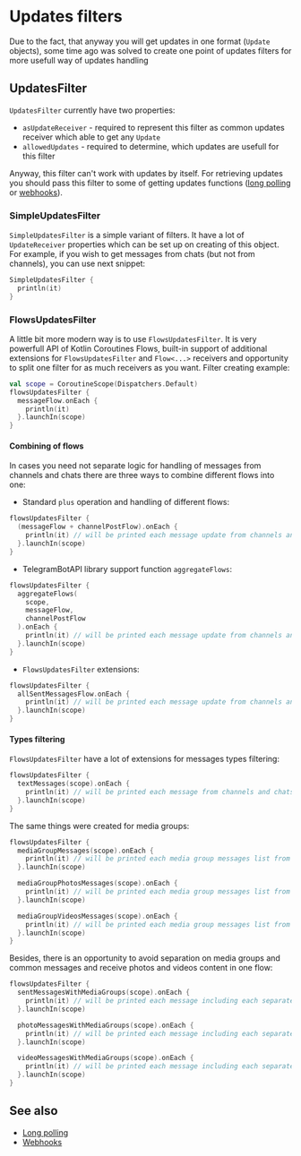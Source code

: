 # Updates filters

Due to the fact, that anyway you will get updates in one format (`Update` objects), some time ago was solved to create one point of updates filters for more usefull way of updates handling

## UpdatesFilter

`UpdatesFilter` currently have two properties:

* `asUpdateReceiver` - required to represent this filter as common updates receiver which able to get any `Update`
* `allowedUpdates` - required to determine, which updates are usefull for this filter

Anyway, this filter can't work with updates by itself. For retrieving updates you should pass this filter to some of getting updates functions ([long polling](long-polling) or [webhooks](webhooks.md)).

### SimpleUpdatesFilter

`SimpleUpdatesFilter` is a simple variant of filters. It have a lot of `UpdateReceiver` properties which can be set up on creating of this object. For example, if you wish to get messages from chats (but not from channels), you can use next snippet:

```kotlin
SimpleUpdatesFilter {
  println(it)
}
```

### FlowsUpdatesFilter

A little bit more modern way is to use `FlowsUpdatesFilter`. It is very powerfull API of Kotlin Coroutines Flows, built-in support of additional extensions for `FlowsUpdatesFilter` and `Flow<...>` receivers and opportunity to split one filter for as much receivers as you want. Filter creating example:

```kotlin
val scope = CoroutineScope(Dispatchers.Default)
flowsUpdatesFilter {
  messageFlow.onEach {
    println(it)
  }.launchIn(scope)
}
```

#### Combining of flows

In cases you need not separate logic for handling of messages from channels and chats there are three ways to combine different flows into one:

* Standard `plus` operation and handling of different flows:
```kotlin
flowsUpdatesFilter {
  (messageFlow + channelPostFlow).onEach {
    println(it) // will be printed each message update from channels and chats both
  }.launchIn(scope)
}
```
* TelegramBotAPI library support function `aggregateFlows`:
```kotlin
flowsUpdatesFilter {
  aggregateFlows(
    scope,
    messageFlow,
    channelPostFlow
  ).onEach {
    println(it) // will be printed each message update from channels and chats both
  }.launchIn(scope)
}
```
* `FlowsUpdatesFilter` extensions:
```kotlin
flowsUpdatesFilter {
  allSentMessagesFlow.onEach {
    println(it) // will be printed each message update from channels and chats both
  }.launchIn(scope)
}
```

#### Types filtering

`FlowsUpdatesFilter` have a lot of extensions for messages types filtering:

```kotlin
flowsUpdatesFilter {
  textMessages(scope).onEach {
    println(it) // will be printed each message from channels and chats both with content only `TextContent`
  }.launchIn(scope)
}
```

The same things were created for media groups:

```kotlin
flowsUpdatesFilter {
  mediaGroupMessages(scope).onEach {
    println(it) // will be printed each media group messages list from both channels and chats without filtering of content
  }.launchIn(scope)

  mediaGroupPhotosMessages(scope).onEach {
    println(it) // will be printed each media group messages list from both channels and chats with PhotoContent only
  }.launchIn(scope)

  mediaGroupVideosMessages(scope).onEach {
    println(it) // will be printed each media group messages list from both channels and chats with VideoContent only
  }.launchIn(scope)
}
```

Besides, there is an opportunity to avoid separation on media groups and common messages and receive photos and videos content in one flow:


```kotlin
flowsUpdatesFilter {
  sentMessagesWithMediaGroups(scope).onEach {
    println(it) // will be printed each message including each separated media group message from both channels and chats without filtering of content
  }.launchIn(scope)

  photoMessagesWithMediaGroups(scope).onEach {
    println(it) // will be printed each message including each separated media group message from both channels and chats with PhotoContent only
  }.launchIn(scope)

  videoMessagesWithMediaGroups(scope).onEach {
    println(it) // will be printed each message including each separated media group message from both channels and chats with VideoContent only
  }.launchIn(scope)
}
```


## See also

* [Long polling](long-polling.md)
* [Webhooks](webhooks.md)